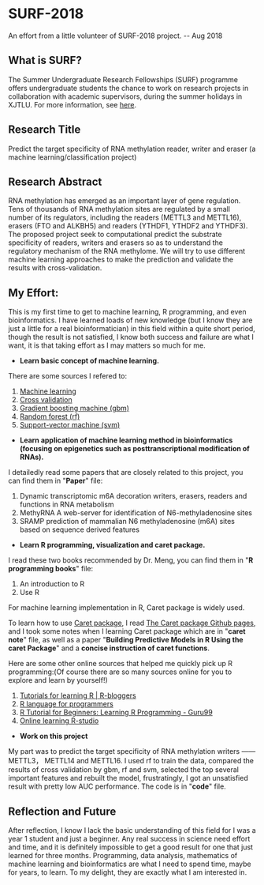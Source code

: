 # SURF-2018

An effort from a little volunteer of SURF-2018 project. -- Aug 2018

## What is SURF?

The Summer Undergraduate Research Fellowships (SURF) programme offers undergraduate students the chance to work on research projects in collaboration with academic supervisors, during the summer holidays in XJTLU.
For more information, see [here](https://www.xjtlu.edu.cn/en/research/summer-undergraduate-research-fellowships).

## Research Title

Predict the target specificity of RNA methylation reader, writer and eraser (a machine learning/classification project)

## Research Abstract

RNA methylation has emerged as an important layer of gene regulation. Tens of thousands of RNA methylation sites are regulated by a small number of its regulators, including the readers (METTL3 and METTL16), erasers (FTO and ALKBH5) and readers (YTHDF1, YTHDF2 and YTHDF3). The proposed project seek to computational predict the substrate specificity of readers, writers and erasers so as to understand the regulatory mechanism of the RNA methylome. We will try to use different machine learning approaches to make the prediction and validate the results with cross-validation.

## My Effort:

This is my first time to get to machine learning, R programming, and even bioinformatics. I have learned loads of new knowledge (but I know they are just a little for a real bioinformatician) in this field within a quite short period, though the result is not satisfied, I know both success and failure are what I want, it is that taking effort as I may matters so much for me. 

- **Learn basic concept of machine learning.**

There are some sources I refered to:

1. [Machine learning](https://en.wikipedia.org/wiki/Machine_learning)
2. [Cross validation](https://en.wikipedia.org/wiki/Cross-validation_(statistics))
3. [Gradient boosting machine (gbm)](https://en.wikipedia.org/wiki/Gradient_boosting)
4. [Random forest (rf)](https://en.wikipedia.org/wiki/Random_forest)
5. [Support-vector machine (svm)](https://en.wikipedia.org/wiki/Support-vector_machine)

- **Learn application of machine learning method in bioinformatics (focusing on epigenetics such as posttranscriptional modification of RNAs).**

I detailedly read some papers that are closely related to this project, you can find them in "**Paper**" file:

1. Dynamic transcriptomic m6A decoration writers, erasers, readers and functions in RNA metabolism
2. MethyRNA A web-server for identification of N6-methyladenosine sites
3. SRAMP prediction of mammalian N6 methyladenosine (m6A) sites based on sequence derived features

- **Learn R programming, visualization and caret package.**

I read these two books recommended by Dr. Meng, you can find them in "**R programming books**" file:
1. An introduction to R
2. Use R

For machine learning implementation in R, Caret package is widely used. 

To learn how to use [Caret package](https://cran.r-project.org/web/packages/caret/index.html), I read [The Caret package Github pages](http://topepo.github.io/caret/index.html), and I took some notes when I learning Caret package which are in "**caret note**" file, as well as a paper "**Building Predictive Models in R Using the caret Package**" and a **concise instruction of caret functions**. 

Here are some other online sources that helped me quickly pick up R programming:(Of course there are so many sources online for you to explore and learn by yourself!)

1. [Tutorials for learning R | R-bloggers](https://www.r-bloggers.com/how-to-learn-r-2/)
2. [R language for programmers](https://www.johndcook.com/blog/r_language_for_programmers/)
3. [R Tutorial for Beginners: Learning R Programming - Guru99](https://www.guru99.com/r-tutorial.html)
4. [Online learning R-studio](https://www.rstudio.com/online-learning/#r-programming)

- **Work on this project**

My part was to predict the target specificity of RNA methylation writers —— METTL3， METTL14 and METTL16. I used rf to train the data, compared the results of cross validation by gbm, rf and svm, selected the top several important features and rebuilt the model, frustratingly, I got an unsatisfied result with pretty low AUC performance. The code is in "**code**" file.

## Reflection and Future

After reflection, I know I lack the basic understanding of this field for I was a year 1 student and just a beginner. Any real success in science need effort and time, and it is definitely impossible to get a good result for one that just learned for three months. Programming, data analysis, mathematics of machine learning and bioinformatics are what I need to spend time, maybe for years, to learn. To my delight, they are exactly what I am interested in.



